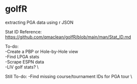 # golfR
extracting PGA data using r JSON

Stat ID Reference: https://github.com/qmaclean/golfR/blob/main/man/Stat_ID.md


To-do: \
-Create a PBP or Hole-by-Hole view \
-Find LPGA stats \
-Scrape ESPN data \
-LIV golf stats? \


Still To-do:
-Find missing course/tournament IDs for PGA tour \

